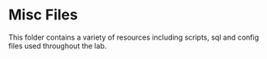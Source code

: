 # Misc Files

This folder contains a variety of resources including scripts, sql
and config files used throughout the lab.
